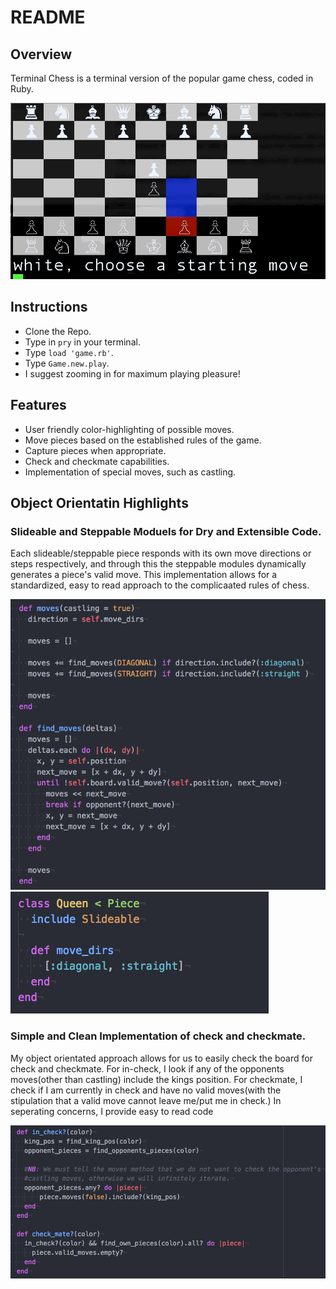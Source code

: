 # README

## Overview
Terminal Chess is a terminal version of the popular game chess, coded in Ruby.

  ![chess-gif](code-screenshots/chess.gif)

## Instructions
-  Clone the Repo.
-  Type in `pry` in your terminal.
-  Type `load 'game.rb'`.
-  Type `Game.new.play`.
-  I suggest zooming in for maximum playing pleasure!

## Features
- User friendly color-highlighting of possible moves.
- Move pieces based on the established rules of the game.
- Capture pieces when appropriate.
- Check and checkmate capabilities.
- Implementation of special moves, such as castling.

## Object Orientatin Highlights

### Slideable and Steppable Moduels for Dry and Extensible Code.
Each slideable/steppable piece responds with its own move directions or steps respectively, and through this the steppable modules dynamically generates a piece's valid move.
This implementation allows for a standardized, easy to read approach to the complicaated rules of chess.

  ![slideabble](code-screenshots/slideable.png)
  ![queen](code-screenshots/queen.png)

### Simple and Clean Implementation of check and checkmate.
My object orientated approach allows for us to easily check the board for check and checkmate.
For in-check, I look if any of the opponents moves(other than castling) include the kings position.
For checkmate, I check if I am currently in check and have no valid moves(with the stipulation that a valid move cannot leave me/put me in check.)
In seperating concerns, I provide easy to read code

  ![in-check](code-screenshots/in-check.png)
